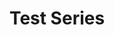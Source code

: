 ---
title: Test Series

resources:

- src: embroidered_kanken_style.jpg
  name: "This is my test image title"
  params:
    order: 1
    description: Photo description. If you want to add your own link, specify button_text and button_url here.

- src: yosemite.jpg
  name: "Explicit image"
  params:
    order: 2
    explicit: true
    warning: "This image contains sensitive content"
    description: Photo description. If you want to add your own link, specify button_text and button_url here.
    button_text: Links to resources
    button_url: "https://www.google.com"

---